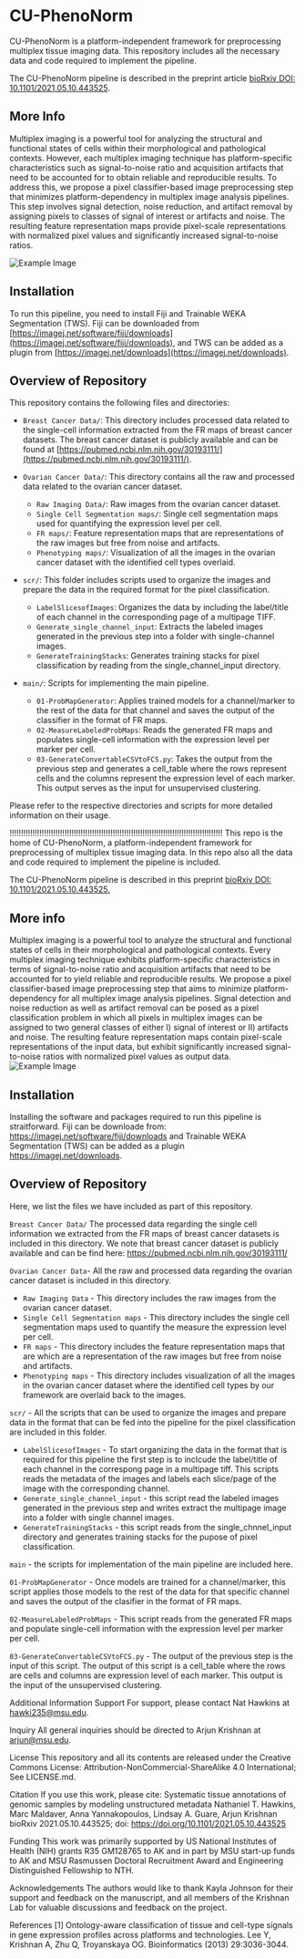 # CU-PhenoNorm

CU-PhenoNorm is a platform-independent framework for preprocessing multiplex tissue imaging data. This repository includes all the necessary data and code required to implement the pipeline.

The CU-PhenoNorm pipeline is described in the preprint article [bioRxiv DOI: 10.1101/2021.05.10.443525](https://www.biorxiv.org/content/10.1101/2022.10.20.510630v1).

## More Info

Multiplex imaging is a powerful tool for analyzing the structural and functional states of cells within their morphological and pathological contexts. However, each multiplex imaging technique has platform-specific characteristics such as signal-to-noise ratio and acquisition artifacts that need to be accounted for to obtain reliable and reproducible results. To address this, we propose a pixel classifier-based image preprocessing step that minimizes platform-dependency in multiplex image analysis pipelines. This step involves signal detection, noise reduction, and artifact removal by assigning pixels to classes of signal of interest or artifacts and noise. The resulting feature representation maps provide pixel-scale representations with normalized pixel values and significantly increased signal-to-noise ratios.

![Example Image](https://github.com/himsr-lab/CU-PhenoNorm/raw/main/Ovarian%20Cancer%20Data/artifactRemoval.png)

## Installation

To run this pipeline, you need to install Fiji and Trainable WEKA Segmentation (TWS). Fiji can be downloaded from [https://imagej.net/software/fiji/downloads](https://imagej.net/software/fiji/downloads), and TWS can be added as a plugin from [https://imagej.net/downloads](https://imagej.net/downloads).

## Overview of Repository

This repository contains the following files and directories:

- `Breast Cancer Data/`: This directory includes processed data related to the single-cell information extracted from the FR maps of breast cancer datasets. The breast cancer dataset is publicly available and can be found at [https://pubmed.ncbi.nlm.nih.gov/30193111/](https://pubmed.ncbi.nlm.nih.gov/30193111/).

- `Ovarian Cancer Data/`: This directory contains all the raw and processed data related to the ovarian cancer dataset.
  - `Raw Imaging Data/`: Raw images from the ovarian cancer dataset.
  - `Single Cell Segmentation maps/`: Single cell segmentation maps used for quantifying the expression level per cell.
  - `FR maps/`: Feature representation maps that are representations of the raw images but free from noise and artifacts.
  - `Phenotyping maps/`: Visualization of all the images in the ovarian cancer dataset with the identified cell types overlaid.

- `scr/`: This folder includes scripts used to organize the images and prepare the data in the required format for the pixel classification.
  - `LabelSlicesofImages`: Organizes the data by including the label/title of each channel in the corresponding page of a multipage TIFF.
  - `Generate_single_channel_input`: Extracts the labeled images generated in the previous step into a folder with single-channel images.
  - `GenerateTrainingStacks`: Generates training stacks for pixel classification by reading from the single_channel_input directory.

- `main/`: Scripts for implementing the main pipeline.
  - `01-ProbMapGenerator`: Applies trained models for a channel/marker to the rest of the data for that channel and saves the output of the classifier in the format of FR maps.
  - `02-MeasureLabeledProbMaps`: Reads the generated FR maps and populates single-cell information with the expression level per marker per cell.
  - `03-GenerateConvertableCSVtoFCS.py`: Takes the output from the previous step and generates a cell_table where the rows represent cells and the columns represent the expression level of each marker. This output serves as the input for unsupervised clustering.

Please refer to the respective directories and scripts for more detailed information on their usage.










!!!!!!!!!!!!!!!!!!!!!!!!!!!!!!!!!!!!!!!!!!!!!!!!!!!!!!!!!!!!!!!!!!!!!!!!!!!!!!!!!!!!!!!!!!!!!
This repo is the home of CU-PhenoNorm, a platform-independent framework for preprocessing of multiplex tissue imaging data. In this repo also all the data and code required to implement the pipeline is included. 

The CU-PhenoNorm pipeline is described in this preprint [bioRxiv DOI: 10.1101/2021.05.10.443525.](https://www.biorxiv.org/content/10.1101/2022.10.20.510630v1)

## More info

Multiplex imaging is a powerful tool to analyze the structural and functional states of cells in their morphological and pathological contexts. Every multiplex imaging technique exhibits platform-specific characteristics in terms of signal-to-noise ratio and acquisition artifacts that need to be accounted for to yield reliable and reproducible results. We propose a pixel classifier-based image preprocessing step that aims to minimize platform-dependency for all multiplex image analysis pipelines. Signal detection and noise reduction as well as artifact removal can be posed as a pixel classification problem in which all pixels in  multiplex images can be assigned to two general classes of either I) signal of interest or II) artifacts and noise. The resulting feature representation maps contain pixel-scale representations of the input data, but exhibit significantly increased signal-to-noise ratios with normalized pixel values as output data. 
<img src="https://github.com/himsr-lab/CU-PhenoNorm/raw/main/Ovarian%20Cancer%20Data/artifactRemoval.png" alt="Example Image">

## Installation

Installing the software and packages required to run this pipeline is straitforward. Fiji can be downloade from: https://imagej.net/software/fiji/downloads and Trainable WEKA Segmentation (TWS) can be added as a plugin https://imagej.net/downloads. 

## Overview of Repository

Here, we list the files we have included as part of this repository.

`Breast Cancer Data/` The processed data regarding the single cell information we extracted from the FR maps of breast cancer datasets is included in this directory. We note that breast cancer dataset is publicly available and can be find here: https://pubmed.ncbi.nlm.nih.gov/30193111/

`Ovarian Cancer Data`- All the raw and processed data regarding the ovarian cancer dataset is included in this directory.
  * `Raw Imaging Data` - This directory includes the raw images from the ovarian cancer dataset.
  * `Single Cell Segmentation maps` - This directory includes the single cell segmentation maps used to quantify the measure the expression level per cell. 
  * `FR maps` - This directory includes the feature representation maps that are which are a representation of the raw images but free from noise and artifacts.
  * `Phenotyping maps` - This directory includes visualization of all the images in the ovarian cancer dataset where the identified cell types by our framework are overlaid back to the images.

`scr/` - All the scripts that can be used to organize the images and prepare data in the format that can be fed into the pipeline for the pixel classification are included in this folder.
  * `LabelSlicesofImages` - To start organizing the data in the format that is required for this pipeline the first step is to inclcude the label/title of each channel in the correspong page in a multipage tiff. This scripts reads the metadata of the images and labels each slice/page of the image with the corresponding channel.
  * `Generate_single_channel_input` - this script read the labeled images generated in the previous step and writes extract the multipage image into a folder with single channel images.
  * `GenerateTrainingStacks` - this script reads from the single_chnnel_input directory and generates training stacks for the pupose of pixel classification.
  

`main` - the scripts for implementation of the main pipeline are included here.
 
 `01-ProbMapGenerator` - Once models are trained for a channel/marker, this script applies those models to the rest of the data for that specific channel and saves the output of the clasifier in the format of FR maps.
 
 `02-MeasureLabeledProbMaps` - This script reads from the generated FR maps and populate single-cell information  with the expression level per marker per cell.
 
 `03-GenerateConvertableCSVtoFCS.py` - The output of the previous step is the input of this script. The output of this script is a cell_table where the rows are cells and columns are expression level of each marker. This output is the input of the unsupervised clustering.

Additional Information
Support
For support, please contact Nat Hawkins at hawki235@msu.edu.

Inquiry
All general inquiries should be directed to Arjun Krishnan at arjun@msu.edu.

License
This repository and all its contents are released under the Creative Commons License: Attribution-NonCommercial-ShareAlike 4.0 International; See LICENSE.md.

Citation
If you use this work, please cite:
Systematic tissue annotations of genomic samples by modeling unstructured metadata
Nathaniel T. Hawkins, Marc Maldaver, Anna Yannakopoulos, Lindsay A. Guare, Arjun Krishnan
bioRxiv 2021.05.10.443525; doi: https://doi.org/10.1101/2021.05.10.443525

Funding
This work was primarily supported by US National Institutes of Health (NIH) grants R35 GM128765 to AK and in part by MSU start-up funds to AK and MSU Rasmussen Doctoral Recruitment Award and Engineering Distinguished Fellowship to NTH.

Acknowledgements
The authors would like to thank Kayla Johnson for their support and feedback on the manuscript, and all members of the Krishnan Lab for valuable discussions and feedback on the project.

References
[1] Ontology-aware classification of tissue and cell-type signals in gene expression profiles across platforms and technologies. Lee Y, Krishnan A, Zhu Q, Troyanskaya OG. Bioinformatics (2013) 29:3036-3044.

